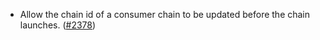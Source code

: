 - Allow the chain id of a consumer chain to be updated before the chain
  launches. ([\#2378](https://github.com/Roc8Trppn/interchain-security/pull/2378))
